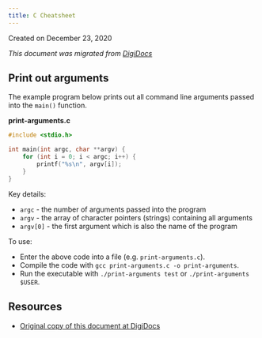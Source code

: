 ```yaml
---
title: C Cheatsheet
---
```


Created on December 23, 2020

_This document was migrated from [DigiDocs](https://digipie.github.io/digidocs/c/arguments/)_

## Print out arguments

The example program below prints out all command line arguments passed into the `main()` function.

**print-arguments.c**

```c
#include <stdio.h>

int main(int argc, char **argv) {
    for (int i = 0; i < argc; i++) {
        printf("%s\n", argv[i]);
    }
}
```

Key details:

- `argc` - the number of arguments passed into the program
- `argv` - the array of character pointers (strings) containing all arguments
- `argv[0]` - the first argument which is also the name of the program

To use:

- Enter the above code into a file (e.g. `print-arguments.c`).
- Compile the code with `gcc print-arguments.c -o print-arguments`.
- Run the executable with `./print-arguments test` or `./print-arguments $USER`.

## Resources

- [Original copy of this document at DigiDocs](https://digipie.github.io/digidocs/c/arguments/)
